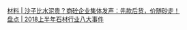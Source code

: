   
[材料 | 沙子比水泥贵？商砼企业集体发声：先款后货，价随砂走！](http://www.dianyue.me/archives/711/2nblsa8isccf0w09/)  
[盘点 | 2018上半年石材行业八大事件](http://www.dianyue.me/archives/897/ooahiesq93f05az8/)